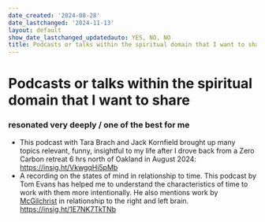 ```yaml
---
date_created: '2024-08-28'
date_lastchanged: '2024-11-13'
layout: default
show_date_lastchanged_updatedauto: YES, NO, NO
title: Podcasts or talks within the spiritual domain that I want to share
---
```


# Podcasts or talks within the spiritual domain that I want to share 
### resonated very deeply / one of the best for me 

- This podcast with Tara Brach and Jack Kornfield brought up many topics relevant, funny, insightful to my life after I drove back from a Zero Carbon retreat 6 hrs north of Oakland in August 2024: https://insig.ht/VkwgqHi5pMb
- A recording on the states of mind in relationship to time. This podcast by Tom Evans has helped me to understand the characteristics of time to work with them more intentionally. He also mentions work by [McGilchrist](MCGILCHRIST2021-VID.md) in relationship to the right and left brain. https://insig.ht/1E7NK7TkTNb

